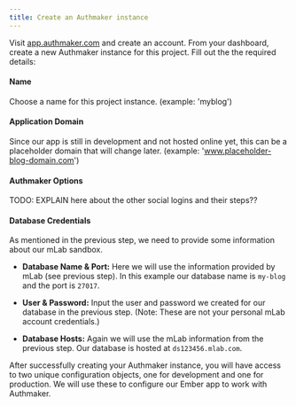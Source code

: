 ```yaml
---
title: Create an Authmaker instance
---
```


Visit [app.authmaker.com](https://app.authmaker.com) and create an account. From your dashboard, create a new Authmaker instance for this project. Fill out the the required details:

#### Name
Choose a name for this project instance.
(example: 'myblog')

#### Application Domain
Since our app is still in development and not hosted online yet, this can be a placeholder domain that will change later. (example: 'www.placeholder-blog-domain.com')

#### Authmaker Options
TODO: EXPLAIN here about the other social logins and their steps??

#### Database Credentials
As mentioned in the previous step, we need to provide some information about our mLab sandbox.

- **Database Name & Port:**
Here we will use the information provided by mLab (see previous step). In this example our database name is `my-blog` and the port is `27017`.

- **User & Password:**
Input the user and password we created for our database in the previous step. (Note: These are not your personal mLab account credentials.)

- **Database Hosts:**
Again we will use the mLab information from the previous step. Our database is hosted at `ds123456.mlab.com`.

After successfully creating your Authmaker instance, you will have access to two unique configuration objects, one for development and one for production. We will use these to configure our Ember app to work with Authmaker.
